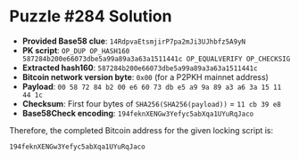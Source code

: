 # Puzzle #284 Solution

- **Provided Base58 clue**: `14RdpvaEtsmjirP7pa2mJi3UJhbfz5A9yN`
- **PK script**: `OP_DUP OP_HASH160 587284b200e66073dbe5a99a89a3a63a1511441c OP_EQUALVERIFY OP_CHECKSIG`
- **Extracted hash160**: `587284b200e66073dbe5a99a89a3a63a1511441c`
- **Bitcoin network version byte**: `0x00` (for a P2PKH mainnet address)
- **Payload**: `00 58 72 84 b2 00 e6 60 73 db e5 a9 9a 89 a3 a6 3a 15 11 44 1c`
- **Checksum**: First four bytes of `SHA256(SHA256(payload))` = `11 cb 39 e8`
- **Base58Check encoding**: `194feknXENGw3Yefyc5abXqa1UYuRqJaco`

Therefore, the completed Bitcoin address for the given locking script is:

```
194feknXENGw3Yefyc5abXqa1UYuRqJaco
```
